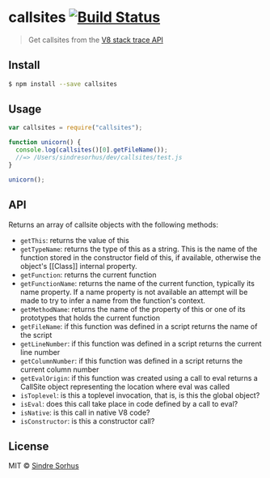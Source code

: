 # callsites [![Build Status](https://travis-ci.org/sindresorhus/callsites.svg?branch=master)](https://travis-ci.org/sindresorhus/callsites)

> Get callsites from the [V8 stack trace API](https://code.google.com/p/v8/wiki/JavaScriptStackTraceApi)

## Install

```sh
$ npm install --save callsites
```

## Usage

```js
var callsites = require("callsites");

function unicorn() {
  console.log(callsites()[0].getFileName());
  //=> /Users/sindresorhus/dev/callsites/test.js
}

unicorn();
```

## API

Returns an array of callsite objects with the following methods:

* `getThis`: returns the value of this
* `getTypeName`: returns the type of this as a string. This is the name of the function stored in the constructor field of this, if available, otherwise the object's [[Class]] internal property.
* `getFunction`: returns the current function
* `getFunctionName`: returns the name of the current function, typically its name property. If a name property is not available an attempt will be made to try to infer a name from the function's context.
* `getMethodName`: returns the name of the property of this or one of its prototypes that holds the current function
* `getFileName`: if this function was defined in a script returns the name of the script
* `getLineNumber`: if this function was defined in a script returns the current line number
* `getColumnNumber`: if this function was defined in a script returns the current column number
* `getEvalOrigin`: if this function was created using a call to eval returns a CallSite object representing the location where eval was called
* `isToplevel`: is this a toplevel invocation, that is, is this the global object?
* `isEval`: does this call take place in code defined by a call to eval?
* `isNative`: is this call in native V8 code?
* `isConstructor`: is this a constructor call?

## License

MIT © [Sindre Sorhus](http://sindresorhus.com)
